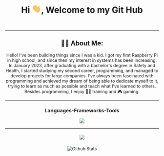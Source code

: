 <div align="center">
  <h1>Hi <img src="https://raw.githubusercontent.com/ABSphreak/ABSphreak/master/gifs/Hi.gif" width="30px">, Welcome to my Git Hub </h1>

  <!-- Agregar imagen aquí -->
  <img src="https://imgur.com/3AnYAVg.png" alt="" width="800px" />

  <hr/>
  <p>
    <h2>👨‍💻 About Me:</h2>
Hello! I've been building things since I was a kid. I got my first Raspberry Pi in high school, and since then my interest in systems has been increasing. In January 2023, after graduating with a bachelor's degree in Safety and Health, I started studying my second career, programming, and managed to develop projects for large companies. I've always been fascinated with programming and achieved my dream of being able to dedicate myself to it, trying to learn as much as possible and teach what I've learned to others. Besides programming, I enjoy 🏋️‍♂️ training and 🎮 gaming.
  </p>
  <hr/>

  <h3>Languages-Frameworks-Tools</h3>

  <div>
    <img src="https://skillicons.dev/icons?i=html,css,javascript,nodejs,express,py,django,anaconda,mysql,bootstrap,php,laravel" /><br>
  </div>
  <hr/>

  <h4>
    <img src="https://readme-typing-svg.herokuapp.com/?font=Righteous&weight=500&size=25&pause=800&color=F7F7F7&center=true&vCenter=true&width=600&height=70&lines=Thanks+for+visiting!+%E2%9C%8C%EF%B8%8F;%C2%A1+Send+me+a+message+on+Linkedin+!++;I'm+always+down+to+collab+%F0%9F%98%80">
  </h4>
  
  <p align="center">
    <img src="https://raw.githubusercontent.com/bornmay/bornmay/Update/svg/Bottom.svg" alt="Github Stats" />
  </p>
</div>
